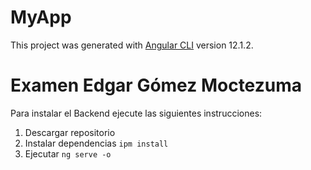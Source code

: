 # MyApp

This project was generated with [Angular CLI](https://github.com/angular/angular-cli) version 12.1.2.

# Examen Edgar Gómez Moctezuma

Para instalar el Backend ejecute las siguientes instrucciones:

1. Descargar repositorio
2. Instalar dependencias `ipm install`
4. Ejecutar `ng serve -o`